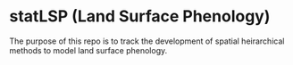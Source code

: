 # statLSP (Land Surface Phenology)

The purpose of this repo is to track the development of spatial heirarchical methods to model land surface phenology.

